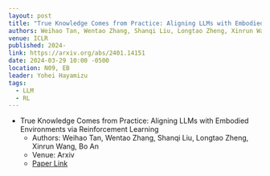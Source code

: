 ```yaml
---
layout: post
title: "True Knowledge Comes from Practice: Aligning LLMs with Embodied Environments via Reinforcement Learning"
authors: Weihao Tan, Wentao Zhang, Shanqi Liu, Longtao Zheng, Xinrun Wang, Bo An
venue: ICLR
published: 2024-
link: https://arxiv.org/abs/2401.14151
date: 2024-03-29 10:00 -0500
location: N09, EB
leader: Yohei Hayamizu
tags:
  - LLM
  - RL
---
```



- True Knowledge Comes from Practice: Aligning LLMs with Embodied Environments via Reinforcement Learning
    - Authors: Weihao Tan, Wentao Zhang, Shanqi Liu, Longtao Zheng, Xinrun Wang, Bo An
    - Venue: Arxiv
    - [Paper Link](https://arxiv.org/abs/2401.14151)